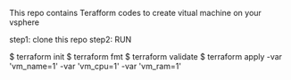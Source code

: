 This repo contains Terafform codes to create vitual machine on your vsphere 

step1: clone this repo
step2: RUN

$ terraform init
$ terraform fmt
$ terraform validate
$ terraform apply -var 'vm_name=1' -var 'vm_cpu=1' -var 'vm_ram=1'
